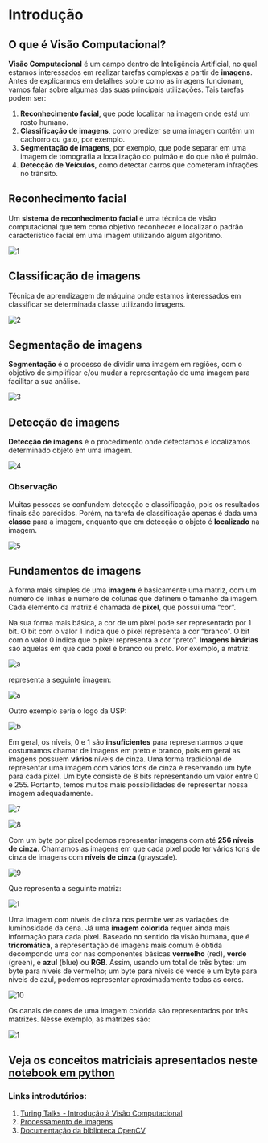 # Introdução

## O que é Visão Computacional?

**Visão Computacional** é um campo dentro de Inteligência Artificial, no qual estamos interessados em realizar tarefas complexas a partir de **imagens**. Antes de explicarmos em detalhes sobre como as imagens funcionam, vamos falar sobre algumas das suas principais utilizações.
Tais tarefas podem ser:

1. **Reconhecimento facial**, que pode localizar na imagem onde está um rosto humano.
2. **Classificação de imagens**, como predizer se uma imagem contém um cachorro ou gato, por exemplo.
3. **Segmentação de imagens**, por exemplo, que pode separar em uma imagem de tomografia a localização do pulmão e do que não é pulmão.
4. **Detecção de Veículos**, como detectar carros que cometeram infrações no trânsito.

## Reconhecimento facial
Um **sistema de reconhecimento facial** é uma técnica de visão computacional que tem como objetivo reconhecer e localizar o padrão característico facial em uma imagem utilizando algum algoritmo.

![1](https://github.com/turing-usp/Visao-Computacional/blob/intro/images/reconhecimento_facial.png)

## Classificação de imagens
Técnica de aprendizagem de máquina onde estamos interessados em classificar se determinada classe utilizando imagens.

![2](https://github.com/turing-usp/Visao-Computacional/blob/intro/images/classificacao.jpg)

## Segmentação de imagens
**Segmentação** é o processo de dividir uma imagem em regiões, com o objetivo de simplificar e/ou mudar a representação de uma imagem para facilitar a sua análise.

![3](https://github.com/turing-usp/Visao-Computacional/blob/intro/images/segmentacao.jpg)

## Detecção de imagens
**Detecção de imagens** é o procedimento onde detectamos e localizamos determinado objeto em uma imagem.

![4](https://github.com/turing-usp/Visao-Computacional/blob/intro/images/deteccao.png)

### Observação
Muitas pessoas se confundem detecção e classificação, pois os resultados finais são parecidos. Porém, na tarefa de classificação apenas é dada uma **classe** para a imagem, enquanto que em detecção o objeto é **localizado** na imagem.

![5](https://github.com/turing-usp/Visao-Computacional/blob/intro/images/diff_deteccao_classificacao.jpg)

## Fundamentos de imagens
A forma mais simples de uma **imagem** é basicamente uma matriz, com um número de linhas e número de colunas que definem o tamanho da imagem. Cada elemento da matriz é chamada de **pixel**, que possui uma “cor”.

Na sua forma mais básica, a cor de um pixel pode ser representado por 1 bit. O bit com o valor 1 indica que o pixel representa a cor “branco”. O bit com o valor 0 indica que o pixel representa a cor “preto”. **Imagens binárias** são aquelas em que cada pixel é branco ou preto.
Por exemplo, a matriz:

![a](https://github.com/turing-usp/Visao-Computacional/blob/intro/images/matrixex.png)

representa a seguinte imagem:

![a](https://github.com/turing-usp/Visao-Computacional/blob/intro/images/imgbinaria1.png)

Outro exemplo seria o logo da USP:

![b](https://github.com/turing-usp/Visao-Computacional/blob/intro/images/usplogo2.png)

Em geral, os níveis, 0 e 1 são **insuficientes** para representarmos o que costumamos chamar de imagens em preto e branco, pois em geral as imagens possuem **vários** níveis de cinza. Uma forma tradicional de representar uma imagem com vários tons de cinza é reservando um byte para cada pixel. Um byte consiste de 8 bits representando um valor entre 0 e 255. Portanto, temos muitos mais possibilidades de representar nossa imagem adequadamente.

![7](https://github.com/turing-usp/Visao-Computacional/blob/intro/images/cinza1.png)

![8](https://github.com/turing-usp/Visao-Computacional/blob/intro/images/cinza2.png)

Com um byte por pixel podemos representar imagens com até **256 níveis de cinza**. Chamamos as imagens em que cada pixel pode ter vários tons de cinza de imagens com **níveis de cinza** (grayscale).

![9](https://github.com/turing-usp/Visao-Computacional/blob/intro/images/cinza3.jpg)

Que representa a seguinte matriz:

![1](https://github.com/turing-usp/Visao-Computacional/blob/intro/images/cinza3_array.png)

Uma imagem com níveis de cinza nos permite ver as variações de luminosidade da cena. Já uma **imagem colorida** requer ainda mais informação para cada pixel. Baseado no sentido da visão humana, que é **tricromática**, a representação de imagens mais comum é obtida decompondo uma cor nas componentes básicas **vermelho** (red), **verde** (green), e **azul** (blue) ou **RGB**. Assim, usando um total de três bytes: um byte para níveis de vermelho; um byte para níveis de verde e um byte para níveis de azul, podemos representar aproximadamente todas as cores.

![10](https://github.com/turing-usp/Visao-Computacional/blob/intro/images/imgcolorida.jpg)

Os canais de cores de uma imagem colorida são representados por três matrizes. Nesse exemplo, as matrizes são:

![1](https://github.com/turing-usp/Visao-Computacional/blob/intro/images/imgcolorida_array.png)

## Veja os conceitos matriciais apresentados neste [notebook em python](https://github.com/turing-usp/Visao-Computacional/blob/intro/Introdu%C3%A7%C3%A3o/Introdu%C3%A7%C3%A3o.ipynb)

### Links introdutórios:
 
1. [Turing Talks - Introdução à Visão Computacional](https://medium.com/turing-talks/introdu%C3%A7%C3%A3o-%C3%A0-vis%C3%A3o-computacional-b13698774adc)  
2. [Processamento de imagens](https://www.youtube.com/playlist?list=PL5TJqBvpXQv54i_HWjd7s70vbP4Is7sK_)    
3. [Documentação da biblioteca OpenCV](https://opencv24-python-tutorials.readthedocs.io/en/latest/py_tutorials/py_tutorials.html)    






